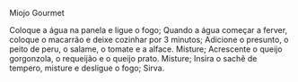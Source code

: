 

Miojo Gourmet


Coloque a água na panela e ligue o fogo;
Quando a água começar a ferver, coloque o macarrão e deixe cozinhar por 3 minutos;
Adicione o presunto, o peito de peru, o salame, o tomate e a alface. Misture;
Acrescente o queijo gorgonzola, o requeijão e o queijo prato. Misture;
Insira o sachê de tempero, misture e desligue o fogo;
Sirva.
